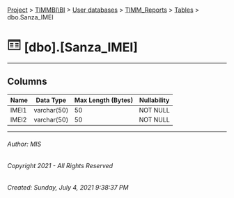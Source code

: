 #### 

[Project](../../../../index.md) > [TIMMBI\\BI](../../../index.md) > [User databases](../../index.md) > [TIMM_Reports](../index.md) > [Tables](Tables.md) > dbo.Sanza_IMEI

# ![Tables](../../../../Images/Table32.png) [dbo].[Sanza_IMEI]

---

## <a name="#columns"></a>Columns

| Name | Data Type | Max Length (Bytes) | Nullability |
|---|---|---|---|
| IMEI1 | varchar(50) | 50 | NOT NULL |
| IMEI2 | varchar(50) | 50 | NOT NULL |


---

###### Author:  MIS

###### Copyright 2021 - All Rights Reserved

###### Created: Sunday, July 4, 2021 9:38:37 PM

